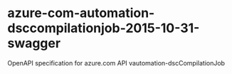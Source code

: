 # azure-com-automation-dsccompilationjob-2015-10-31-swagger
OpenAPI specification for azure.com API vautomation-dscCompilationJob
